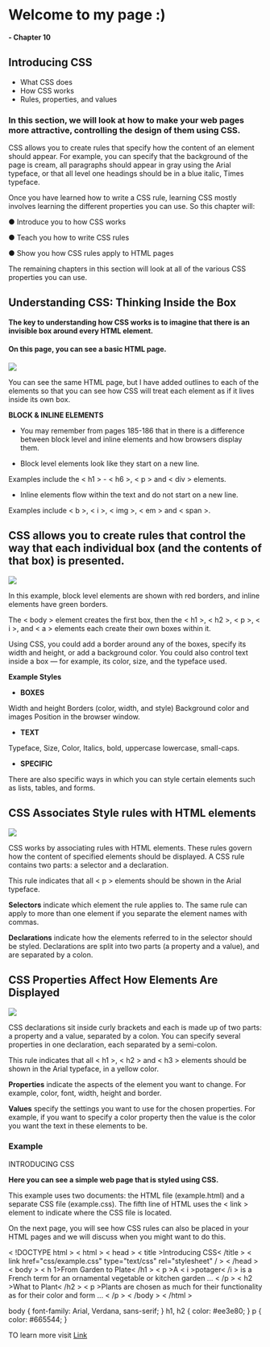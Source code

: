 # Welcome to my page :)

**- Chapter 10**

## Introducing CSS

- What CSS does
- How CSS works
- Rules, properties, and values

### In this section, we will look at how to make your web pages more attractive, controlling the design of them using CSS.


CSS allows you to create rules that specify how the content of an element should appear. For example, you can specify that the background of the page is cream, all paragraphs should appear in gray using the Arial typeface, or that all level one headings should be in a blue italic, Times typeface.

Once you have learned how to write a CSS rule, learning CSS mostly involves learning the different properties you can use. 
So this chapter will:

● Introduce you to how CSS works

● Teach you how to write CSS rules

● Show you how CSS rules apply to HTML pages

The remaining chapters in this section will look at all of the various CSS properties you can use.



## Understanding CSS:    Thinking Inside the Box



**The key to understanding how CSS works is to imagine that there is an invisible box around every HTML element.**

#### On this page, you can see a basic HTML page.

![](https://www.oreilly.com/library/view/html-css/9781118206911/images/ch010-Uf002.jpg)

You can see the same HTML page, but I have added outlines to each of the elements so that you can see how CSS will treat each element as if it lives inside its own box. 


**BLOCK & INLINE ELEMENTS**

- You may remember from pages 185-186 that in there is a difference between block level and inline elements and how browsers display them.


- Block level elements look like they start on a new line. 

Examples include the < h1 > - < h6 >, < p > and < div > elements.

- Inline elements flow within the text and do not start on a new line. 

Examples include < b >, < i >, < img >, < em > and < span >.

## CSS allows you to create rules that control the way that each individual box (and the contents of that box) is presented.

![](https://slideplayer.com/slide/13771255/85/images/3/UNDERSTANDING+CSS%3A+THINKING+INSIDE+THE+BOX.jpg)

In this example, block level elements are shown with red borders, and inline elements have green borders. 

The < body > element creates the first box, then the < h1 >, < h2 >, 
< p >, < i >, and < a > elements each create their own boxes within it.

Using CSS, you could add a border around any of the boxes, specify its width and height, or add a background color. You could also control text inside a box — for example, its color, size, and the typeface used.

**Example Styles**

- **BOXES** 

Width and height Borders (color, width, and style) Background color and images Position in the browser window.

- **TEXT**

Typeface, Size, Color, Italics, bold, uppercase lowercase, small-caps.

- **SPECIFIC**

There are also specific ways in which you can style certain
elements such as lists, tables, and forms.


## CSS Associates Style rules with HTML elements


![](https://images.slideplayer.com/32/9811421/slides/slide_5.jpg)



CSS works by associating rules with HTML elements. These rules govern how the content of specified elements should be displayed. A CSS rule contains two parts: a selector and a declaration.

This rule indicates that all < p > elements should be shown in the Arial typeface.

**Selectors** indicate which element the rule applies to. The same rule can apply to more than one element if you separate the element names with commas.

**Declarations** indicate how the elements referred to in the selector should be styled. Declarations are split into two parts (a property and a value), and are separated by a colon.


## CSS Properties Affect How Elements Are Displayed

![](https://slideplayer.com/slide/13771255/85/images/9/CSS+PROPERTIES+AFFECT+HOW+ELEMENTS+ARE+DISPLAYED.jpg)

CSS declarations sit inside curly brackets and each is made up of two parts: a property and a value, separated by a colon. You can specify several properties in one declaration, each separated by a semi-colon.


This rule indicates that all < h1 >, < h2 > and < h3 > elements should be shown in the Arial typeface, in a yellow color.

**Properties** indicate the aspects of the element you want to change. For example, color, font, width, height and border.

**Values** specify the settings you want to use for the chosen properties. For example, if you want to specify a color property then the value is the color you want the text in these elements to be.


### Example 
INTRODUCING CSS

**Here you can see a simple web page that is styled using CSS.**


This example uses two documents: the HTML file (example.html) and a separate CSS file (example.css). The fifth line of HTML uses the < link > element to indicate where the CSS file is located.


On the next page, you will see how CSS rules can also be placed in your HTML pages and we will discuss when you might want to do this. 


< !DOCTYPE html > 
< html >
< head >
< title >Introducing CSS< /title > 
< link href="css/example.css" type="text/css"  rel="stylesheet" / >
< /head >
< body >
< h 1>From Garden to Plate<  /h1 >
< p >A < i >potager< /i > is a French term for an ornamental vegetable or kitchen garden ... < /p >
< h2 >What to Plant< /h2 >
< p >Plants are chosen as much for their functionality 
as for their color and form ... < /p >
< /body >
< /html >

body { 
font-family: Arial, Verdana, sans-serif; }
h1, h2 { 
color: #ee3e80; }
p { 
color: #665544; }



TO learn more visit [Link](https://wtf.tw/ref/duckett.pdf)